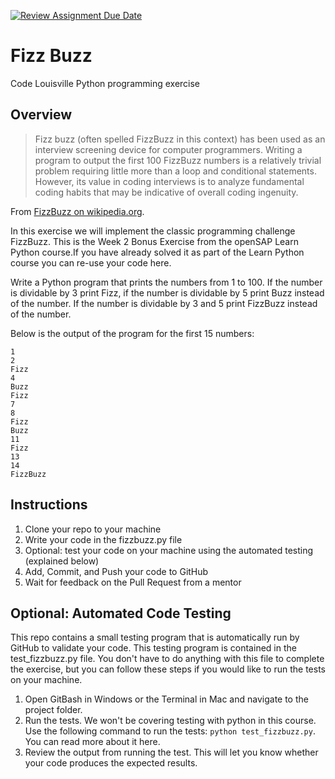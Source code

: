 [![Review Assignment Due Date](https://classroom.github.com/assets/deadline-readme-button-22041afd0340ce965d47ae6ef1cefeee28c7c493a6346c4f15d667ab976d596c.svg)](https://classroom.github.com/a/TGdTb3OZ)
# Fizz Buzz

Code Louisville Python programming exercise

## Overview

> Fizz buzz (often spelled FizzBuzz in this context) has been used as an interview screening device for computer programmers. Writing a program to output the first 100 FizzBuzz numbers is a relatively trivial problem requiring little more than a loop and conditional statements. However, its value in coding interviews is to analyze fundamental coding habits that may be indicative of overall coding ingenuity.

From [FizzBuzz on wikipedia.org](https://en.wikipedia.org/wiki/Fizz_buzz).

In this exercise we will implement the classic programming challenge FizzBuzz. This is the Week 2 Bonus Exercise from the openSAP Learn Python course.If you have already solved it as part of the Learn Python course you can re-use your code here.

Write a Python program that prints the numbers from 1 to 100. If the number is dividable by 3 print Fizz, if the number is dividable by 5 print Buzz instead of the number. If the number is dividable by 3 and 5 print FizzBuzz instead of the number.

Below is the output of the program for the first 15 numbers:

```
1
2
Fizz
4
Buzz
Fizz
7
8
Fizz
Buzz
11
Fizz
13
14
FizzBuzz
```

## Instructions

1. Clone your repo to your machine
1. Write your code in the fizzbuzz.py file
1. Optional: test your code on your machine using the automated testing (explained below)
1. Add, Commit, and Push your code to GitHub
1. Wait for feedback on the Pull Request from a mentor


## Optional: Automated Code Testing

This repo contains a small testing program that is automatically run by GitHub to validate your code. This testing program is contained in the test_fizzbuzz.py file. You don't have to do anything with this file to complete the exercise, but you can follow these steps if you would like to run the tests on your machine.

1. Open GitBash in Windows or the Terminal in Mac and navigate to the project folder.
1. Run the tests. We won't be covering testing with python in this course. Use the following command to run the tests: `python test_fizzbuzz.py`. You can read more about it here.
1. Review the output from running the test. This will let you know whether your code produces the expected results.

